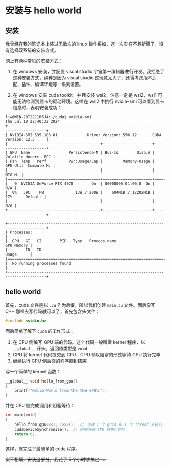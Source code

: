 # 安装与 hello world

## 安装

我曾经在我的笔记本上装过无数次的 linux 操作系如，这一次实在不想折腾了，没有选择双系统的安装方式。

网上有两种常见的安装方式：

1. 在 windows 安装，并配置 visual studio 宇宙第一编辑器进行开发。我拒绝了这种安装方式，纯粹是因为 visual studio 这玩意太大了，还得考虑版本适配、插件、编译环境等一系列设置。

2. 在 windows 安装 cuda toolkit。并且安装 wsl2，注意一定是 wsl2，wsl1 可能无法检测到显卡的驱动环境。这样在 wsl2 中执行 nvidia-smi 可以看到显卡信息时，表明安装成功：

```
ljw@WIN-28T22C1R5J4:~/cuda$ nvidia-smi
Thu Jul 18 22:40:32 2024       
+---------------------------------------------------------------------------------------+
| NVIDIA-SMI 535.183.01             Driver Version: 556.12       CUDA Version: 12.5     |
|-----------------------------------------+----------------------+----------------------+
| GPU  Name                 Persistence-M | Bus-Id        Disp.A | Volatile Uncorr. ECC |
| Fan  Temp   Perf          Pwr:Usage/Cap |         Memory-Usage | GPU-Util  Compute M. |
|                                         |                      |               MIG M. |
|=========================================+======================+======================|
|   0  NVIDIA GeForce RTX 4070        On  | 00000000:01:00.0  On |                  N/A |
|  0%   39C    P8              13W / 200W |    604MiB / 12282MiB |     17%      Default |
|                                         |                      |                  N/A |
+-----------------------------------------+----------------------+----------------------+
                                                                                         
+---------------------------------------------------------------------------------------+
| Processes:                                                                            |
|  GPU   GI   CI        PID   Type   Process name                            GPU Memory |
|        ID   ID                                                             Usage      |
|=======================================================================================|
|  No running processes found                                                           |
+---------------------------------------------------------------------------------------+
```

## hello world

首先，cuda 文件是以 `.cu` 作为后缀，所以我们创建 `main.cu` 文件。而后像写 C++ 那样去写代码就可以了，首先包含头文件：

```cpp
#include <stdio.h>
```

而后简单了解下 `cuda` 的工作形式：

1. 在 CPU 侧编写 GPU 端的代码。这个代码一般叫做 kernel 程序，以 `__global__` 开头，返回值类型是 `void`
2. CPU 将 kernel 代码提交到 GPU，CPU 侧以阻塞的形式等待 GPU 执行完毕
3. 继续执行 CPU 侧后面的程序直到结束

写一个简单的 kernel 函数：

```cpp
__global__ void hello_from_gpu()
{
    printf("Hello World from the the GPU\n");
}
```

并在 CPU 侧完成调用和阻塞等待：

```cpp
int main(void)
{
    hello_from_gpu<<<1, 1>>>();  // 创建 1 个 grid 和 1 个 thread 去执行，后面会讲
    cudaDeviceSynchronize();  // 阻塞等待 GPU 端执行完毕
    return 0;
}
```

这样，就完成了最简单的 cuda 程序。

~~实不相瞒，安装这部分，我花了 5 个小时才搞定......~~